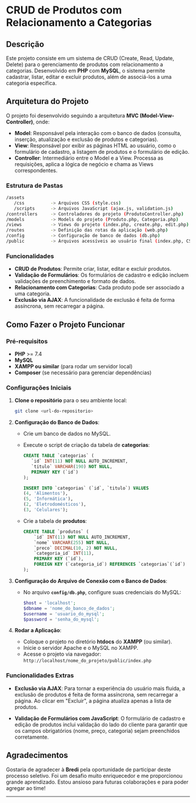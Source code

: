 # CRUD de Produtos com Relacionamento a Categorias

## Descrição

Este projeto consiste em um sistema de CRUD (Create, Read, Update, Delete) para o gerenciamento de produtos com relacionamento a categorias. Desenvolvido em **PHP** com **MySQL**, o sistema permite cadastrar, listar, editar e excluir produtos, além de associá-los a uma categoria específica.

## Arquitetura do Projeto

O projeto foi desenvolvido seguindo a arquitetura **MVC (Model-View-Controller)**, onde:

- **Model**: Responsável pela interação com o banco de dados (consulta, inserção, atualização e exclusão de produtos e categorias).
- **View**: Responsável por exibir as páginas HTML ao usuário, como o formulário de cadastro, a listagem de produtos e o formulário de edição.
- **Controller**: Intermediário entre o Model e a View. Processa as requisições, aplica a lógica de negócio e chama as Views correspondentes.

### Estrutura de Pastas

```bash
/assets
   /css          -> Arquivos CSS (style.css)
   /scripts      -> Arquivos JavaScript (ajax.js, validation.js)
/controllers     -> Controladores do projeto (ProdutoController.php)
/models          -> Models do projeto (Produto.php, Categoria.php)
/views           -> Views do projeto (index.php, create.php, edit.php)
/routes          -> Definição das rotas da aplicação (web.php)
/config          -> Configuração de banco de dados (db.php)
/public          -> Arquivos acessíveis ao usuário final (index.php, CSS, JS)
```

### Funcionalidades

- **CRUD de Produtos**: Permite criar, listar, editar e excluir produtos.
- **Validação de Formulários**: Os formulários de cadastro e edição incluem validações de preenchimento e formato de dados.
- **Relacionamento com Categorias**: Cada produto pode ser associado a uma categoria.
- **Exclusão via AJAX**: A funcionalidade de exclusão é feita de forma assíncrona, sem recarregar a página.

## Como Fazer o Projeto Funcionar

### Pré-requisitos

- **PHP** >= 7.4
- **MySQL**
- **XAMPP ou similar** (para rodar um servidor local)
- **Composer** (se necessário para gerenciar dependências)

### Configurações Iniciais

1. **Clone o repositório** para o seu ambiente local:

   ```bash
   git clone <url-do-repositorio>
   ```

2. **Configuração do Banco de Dados**:
   - Crie um banco de dados no MySQL.
   - Execute o script de criação da tabela de **categorias**:

     ```sql
     CREATE TABLE `categorias` (
        `id` INT(11) NOT NULL AUTO_INCREMENT,
        `titulo` VARCHAR(190) NOT NULL,
        PRIMARY KEY (`id`)
     );
     
     INSERT INTO `categorias` (`id`, `titulo`) VALUES
     (4, 'Alimentos'),
     (5, 'Informática'),
     (2, 'Eletrodomésticos'),
     (3, 'Celulares');
     ```

   - Crie a tabela de **produtos**:

     ```sql
     CREATE TABLE `produtos` (
         `id` INT(11) NOT NULL AUTO_INCREMENT,
         `nome` VARCHAR(255) NOT NULL,
         `preco` DECIMAL(10, 2) NOT NULL,
         `categoria_id` INT(11),
         PRIMARY KEY (`id`),
         FOREIGN KEY (`categoria_id`) REFERENCES `categorias`(`id`)
     );
     ```

3. **Configuração do Arquivo de Conexão com o Banco de Dados**:
   - No arquivo **`config/db.php`**, configure suas credenciais do MySQL:

     ```php
     $host = 'localhost';
     $dbname = 'nome_do_banco_de_dados';
     $username = 'usuario_do_mysql';
     $password = 'senha_do_mysql';
     ```

4. **Rodar a Aplicação**:
   - Coloque o projeto no diretório **htdocs** do **XAMPP** (ou similar).
   - Inicie o servidor Apache e o MySQL no XAMPP.
   - Acesse o projeto via navegador: `http://localhost/nome_do_projeto/public/index.php`

### Funcionalidades Extras

- **Exclusão via AJAX**: Para tornar a experiência do usuário mais fluida, a exclusão de produtos é feita de forma assíncrona, sem recarregar a página. Ao clicar em "Excluir", a página atualiza apenas a lista de produtos.

- **Validação de Formulários com JavaScript**: O formulário de cadastro e edição de produtos inclui validação do lado do cliente para garantir que os campos obrigatórios (nome, preço, categoria) sejam preenchidos corretamente.

## Agradecimentos

Gostaria de agradecer à **Bredi** pela oportunidade de participar deste processo seletivo. Foi um desafio muito enriquecedor e me proporcionou grande aprendizado. Estou ansioso para futuras colaborações e para poder agregar ao time!

---
